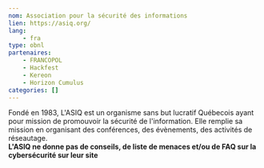 ```yaml
---
nom: Association pour la sécurité des informations
lien: https://asiq.org/
lang: 
    - fra
type: obnl
partenaires:
    - FRANCOPOL
    - Hackfest
    - Kereon
    - Horizon Cumulus
categories: []
---
```

Fondé en 1983, L'ASIQ est un organisme sans but lucratif Québecois ayant pour mission de promouvoir la sécurité de l'information. Elle remplie sa mission en organisant des conférences, des évènements, des activités de réseautage.  
**L'ASIQ ne donne pas de conseils, de liste de menaces et/ou de FAQ sur la cybersécurité sur leur site**  

